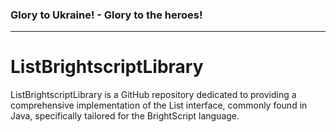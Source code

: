 ### Glory to Ukraine! - Glory to the heroes!
---

# ListBrightscriptLibrary
ListBrightscriptLibrary is a GitHub repository dedicated to providing a comprehensive implementation of the List interface, commonly found in Java, specifically tailored for the BrightScript language. 
